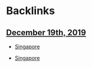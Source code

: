 
# Backlinks
## [December 19th, 2019](<December 19th, 2019.md>)
- [Singapore](<Singapore.md>)

- [Singapore](<Singapore.md>)

